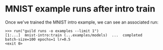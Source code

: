 # MNIST example runs after intro train

Once we've trained the MNIST intro example, we can see an associated
run:

    >>> run("guild runs -o examples --limit 1")
    [1:...]  mnist-intro:train (...examples/models)  ...  completed  batch-size=100 epochs=1 lr=0.5
    <exit 0>
